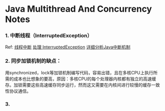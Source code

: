 # Java Multithread And Concurrency Notes

### 1. 中断线程（InterruptedException）

Ref: [线程中断](https://www.cnblogs.com/lt132024/p/6438897.html)
[处理 InterruptedException](https://www.ibm.com/developerworks/cn/java/j-jtp05236.html)
[详细分析Java中断机制](http://www.infoq.com/cn/articles/java-interrupt-mechanism)

### 2. 同步加锁机制的缺点：
用synchronized，lock等加锁机制编写代码，容易出错，且在多核CPU上执行所需的成本也比想象的要高，原因：多核CPU的每个处理器内核都有独立的高速缓存。加锁需要这些高速缓存同步运行，然而这又需要在内核间进行较慢的缓存一致性协议通信。

### 3. 

